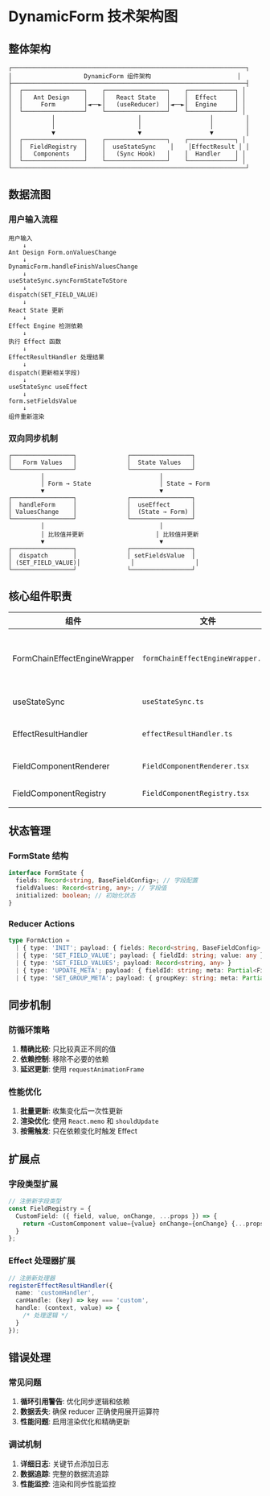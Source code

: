 # DynamicForm 技术架构图

## 整体架构

```
┌─────────────────────────────────────────────────────────────────┐
│                    DynamicForm 组件架构                        │
├─────────────────────────────────────────────────────────────────┤
│  ┌─────────────────┐    ┌─────────────────┐    ┌─────────────┐ │
│  │   Ant Design    │    │   React State   │    │  Effect     │ │
│  │     Form        │◄──►│   (useReducer)  │◄──►│  Engine     │ │
│  └─────────────────┘    └─────────────────┘    └─────────────┘ │
│           │                       │                   │         │
│           │                       │                   │         │
│           ▼                       ▼                   ▼         │
│  ┌─────────────────┐    ┌─────────────────┐    ┌─────────────┐ │
│  │  FieldRegistry  │    │  useStateSync    │    │EffectResult │ │
│  │   Components    │    │   (Sync Hook)   │    │  Handler    │ │
│  └─────────────────┘    └─────────────────┘    └─────────────┘ │
└─────────────────────────────────────────────────────────────────┘
```

## 数据流图

### 用户输入流程

```
用户输入
    ↓
Ant Design Form.onValuesChange
    ↓
DynamicForm.handleFinishValuesChange
    ↓
useStateSync.syncFormStateToStore
    ↓
dispatch(SET_FIELD_VALUE)
    ↓
React State 更新
    ↓
Effect Engine 检测依赖
    ↓
执行 Effect 函数
    ↓
EffectResultHandler 处理结果
    ↓
dispatch(更新相关字段)
    ↓
useStateSync useEffect
    ↓
form.setFieldsValue
    ↓
组件重新渲染
```

### 双向同步机制

```
┌─────────────────┐              ┌─────────────────┐
│   Form Values   │              │  State Values   │
└─────────────────┘              └─────────────────┘
         │                                │
         │ Form → State                   │ State → Form
         ▼                                ▼
┌─────────────────┐              ┌─────────────────┐
│  handleForm     │              │  useEffect      │
│ ValuesChange    │              │  (State → Form) │
└─────────────────┘              └─────────────────┘
         │                                │
         │ 比较值并更新                    │ 比较值并更新
         ▼                                ▼
┌─────────────────┐              ┌─────────────────┐
│  dispatch       │              │ setFieldsValue  │
│ (SET_FIELD_VALUE)│              │                 │
└─────────────────┘              └─────────────────┘
```

## 核心组件职责

| 组件                         | 文件                               | 职责                         |
| ---------------------------- | ---------------------------------- | ---------------------------- |
| FormChainEffectEngineWrapper | `formChainEffectEngineWrapper.tsx` | 状态管理、Effect Engine 集成 |
| useStateSync                 | `useStateSync.ts`                  | 双向数据同步                 |
| EffectResultHandler          | `effectResultHandler.ts`           | Effect 结果处理              |
| FieldComponentRenderer       | `FieldComponentRenderer.tsx`       | 字段渲染                     |
| FieldComponentRegistry       | `FieldComponentRegistry.tsx`       | 字段组件注册                 |

## 状态管理

### FormState 结构

```typescript
interface FormState {
  fields: Record<string, BaseFieldConfig>; // 字段配置
  fieldValues: Record<string, any>; // 字段值
  initialized: boolean; // 初始化状态
}
```

### Reducer Actions

```typescript
type FormAction =
  | { type: 'INIT'; payload: { fields: Record<string, BaseFieldConfig> } }
  | { type: 'SET_FIELD_VALUE'; payload: { fieldId: string; value: any } }
  | { type: 'SET_FIELD_VALUES'; payload: Record<string, any> }
  | { type: 'UPDATE_META'; payload: { fieldId: string; meta: Partial<FieldMeta> } }
  | { type: 'SET_GROUP_META'; payload: { groupKey: string; meta: Partial<GroupMeta> } };
```

## 同步机制

### 防循环策略

1. **精确比较**: 只比较真正不同的值
2. **依赖控制**: 移除不必要的依赖
3. **延迟更新**: 使用 `requestAnimationFrame`

### 性能优化

1. **批量更新**: 收集变化后一次性更新
2. **渲染优化**: 使用 `React.memo` 和 `shouldUpdate`
3. **按需触发**: 只在依赖变化时触发 Effect

## 扩展点

### 字段类型扩展

```typescript
// 注册新字段类型
const FieldRegistry = {
  CustomField: ({ field, value, onChange, ...props }) => {
    return <CustomComponent value={value} onChange={onChange} {...props} />;
  }
};
```

### Effect 处理器扩展

```typescript
// 注册新处理器
registerEffectResultHandler({
  name: 'customHandler',
  canHandle: (key) => key === 'custom',
  handle: (context, value) => {
    /* 处理逻辑 */
  }
});
```

## 错误处理

### 常见问题

1. **循环引用警告**: 优化同步逻辑和依赖
2. **数据丢失**: 确保 reducer 正确使用展开运算符
3. **性能问题**: 启用渲染优化和精确更新

### 调试机制

1. **详细日志**: 关键节点添加日志
2. **数据追踪**: 完整的数据流追踪
3. **性能监控**: 渲染和同步性能监控
